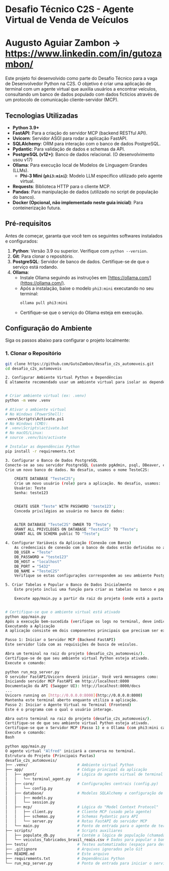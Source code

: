 # Desafio Técnico C2S - Agente Virtual de Venda de Veículos
# Augusto Aguiar Zambon -> https://www.linkedin.com/in/gutozambon/

Este projeto foi desenvolvido como parte do Desafio Técnico para a vaga de Desenvolvedor Python na C2S. O objetivo é criar uma aplicação de terminal com um agente virtual que auxilia usuários a encontrar veículos, consultando um banco de dados populado com dados fictícios através de um protocolo de comunicação cliente-servidor (MCP).

## Tecnologias Utilizadas

* **Python 3.9+**
* **FastAPI**: Para a criação do servidor MCP (backend RESTful API).
* **Uvicorn**: Servidor ASGI para rodar a aplicação FastAPI.
* **SQLAlchemy**: ORM para interação com o banco de dados PostgreSQL.
* **Pydantic**: Para validação de dados e schemas da API.
* **PostgreSQL (v12+)**: Banco de dados relacional. (O desenvolvimento usou v17)
* **Ollama**: Para execução local de Modelos de Linguagem Grandes (LLMs).
    * **Phi-3 Mini (`phi3:mini`)**: Modelo LLM específico utilizado pelo agente virtual.
* **Requests**: Biblioteca HTTP para o cliente MCP.
* **Pandas**: Para manipulação de dados (utilizado no script de população do banco).
* **Docker (Opcional, não implementado neste guia inicial)**: Para conteinerização futura.

## Pré-requisitos

Antes de começar, garanta que você tem os seguintes softwares instalados e configurados:

1.  **Python**: Versão 3.9 ou superior. Verifique com `python --version`.
2.  **Git**: Para clonar o repositório.
3.  **PostgreSQL**: Servidor de banco de dados. Certifique-se de que o serviço está rodando.
4.  **Ollama**:
    * Instale Ollama seguindo as instruções em [https://ollama.com/](https://ollama.com/).
    * Após a instalação, baixe o modelo `phi3:mini` executando no seu terminal:
        ```bash
        ollama pull phi3:mini
        ```
    * Certifique-se que o serviço do Ollama esteja em execução.

## Configuração do Ambiente

Siga os passos abaixo para configurar o projeto localmente:

### 1. Clonar o Repositório
```bash
git clone https://github.com/GutoZambon/desafio_c2s_automoveis.git
cd desafio_c2s_automoveis

2. Configurar Ambiente Virtual Python e Dependências
É altamente recomendado usar um ambiente virtual para isolar as dependências do projeto.


# Criar ambiente virtual (ex: .venv)
python -m venv .venv

# Ativar o ambiente virtual
# No Windows (PowerShell):
.venv\Scripts\Activate.ps1
# No Windows (CMD):
# .venv\Scripts\activate.bat
# No macOS/Linux:
# source .venv/bin/activate

# Instalar as dependências Python
pip install -r requirements.txt 

3. Configurar o Banco de Dados PostgreSQL
Conecte-se ao seu servidor PostgreSQL (usando pgAdmin, psql, DBeaver, etc.).
Crie um novo banco de dados. No desafio, usamos o nome TesteC2S:

    CREATE DATABASE "TesteC2S";
    Crie um novo usuário (role) para a aplicação. No desafio, usamos:
    Usuário: Teste
    Senha: teste123


    CREATE USER "Teste" WITH PASSWORD 'teste123';
    Conceda privilégios ao usuário no banco de dados:


    ALTER DATABASE "TesteC2S" OWNER TO "Teste";
    GRANT ALL PRIVILEGES ON DATABASE "TesteC2S" TO "Teste";
    GRANT ALL ON SCHEMA public TO "Teste"; 

4. Configurar Variáveis da Aplicação (Conexão com Banco)
    As credenciais de conexão com o banco de dados estão definidas no arquivo app/core/config.py. Atualmente, elas são (ou podem ser configuradas para usar variáveis de ambiente):
    DB_USER = "Teste"
    DB_PASSWORD = "teste123"
    DB_HOST = "localhost"
    DB_PORT = "5432"
    DB_NAME = "TesteC2S"
    Verifique se estas configurações correspondem ao seu ambiente PostgreSQL. O arquivo config.py está preparado para usar os.getenv, então você pode opcionalmente criar um arquivo .env na raiz do projeto para sobrescrever esses padrões de forma segura:

5. Criar Tabelas e Popular o Banco de Dados Inicialmente
    Este projeto inclui uma função para criar as tabelas no banco e populá-las com dados de um arquivo CSV.

    Execute app/main.py a partir da raiz do projeto (onde está a pasta .venv e app):


# Certifique-se que o ambiente virtual está ativado
python app/main.py
Após a execução bem-sucedida (verifique os logs no terminal, deve indicar que as tabelas foram criadas e dados populados), comente novamente a linha setup_inicial_do_banco() em app/main.py para evitar que o setup seja executado toda vez que o agente iniciar.
Executando a Aplicação
A aplicação consiste em dois componentes principais que precisam ser executados separadamente (em terminais diferentes): o Servidor MCP (backend) e o Agente Virtual no Terminal (frontend).

Passo 1: Iniciar o Servidor MCP (Backend FastAPI)
Este servidor lida com as requisições de busca de veículos.

Abra um terminal na raiz do projeto (desafio_c2s_automoveis/).
Certifique-se de que seu ambiente virtual Python esteja ativado.
Execute o comando:

python run_mcp_server.py
O servidor FastAPI/Uvicorn deverá iniciar. Você verá mensagens como:
Iniciando servidor MCP FastAPI em http://localhost:8000
Documentação da API (Swagger UI): http://localhost:8000/docs
...
Uvicorn running on [http://0.0.0.0:8000](http://0.0.0.0:8000)
Mantenha este terminal aberto enquanto utiliza a aplicação.
Passo 2: Iniciar o Agente Virtual no Terminal (Frontend)
Este é o programa com o qual o usuário interage.

Abra outro terminal na raiz do projeto (desafio_c2s_automoveis/).
Certifique-se de que seu ambiente virtual Python esteja ativado.
Certifique-se que o Servidor MCP (Passo 1) e o Ollama (com phi3:mini carregado e rodando) estejam em execução.
Execute o comando:
Bash

python app/main.py
O agente virtual "Alfred" iniciará a conversa no terminal.
Estrutura do Projeto (Principais Pastas)
desafio_c2s_automoveis/
├── .venv/                      # Ambiente virtual Python
├── app/                        # Código principal da aplicação
│   ├── agent/                  # Lógica do agente virtual de terminal
│   │   └── terminal_agent.py
│   ├── core/                   # Configurações centrais (config.py)
│   │   └── config.py
│   ├── database/               # Modelos SQLAlchemy e configuração de sessão
│   │   ├── models.py
│   │   └── session.py
│   ├── mcp/                    # Lógica do "Model Context Protocol"
│   │   ├── client.py           # Cliente MCP (usado pelo agente)
│   │   ├── schemas.py          # Schemas Pydantic para API
│   │   └── server.py           # Rotas FastAPI do servidor MCP
│   └── main.py                 # Ponto de entrada para o agente de terminal (e setup inicial do DB)
├── scripts/                    # Scripts auxiliares
│   ├── populate_db.py          # Contém a lógica de população (chamada pelo setup_inicial_do_banco)
│   └── veiculos_fabricados_brasil_reais.csv # Dados para popular o banco
├── tests/                      # Testes automatizados (espaço para desenvolvimento futuro)
├── .gitignore                  # Arquivos ignorados pelo Git
├── README.md                   # Este arquivo
├── requirements.txt            # Dependências Python
└── run_mcp_server.py           # Ponto de entrada para iniciar o servidor FastAPI
